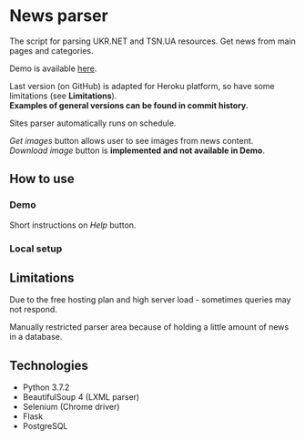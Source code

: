 # News parser

The script for parsing UKR.NET and TSN.UA resources. Get news from main pages and categories.  

Demo is available [here](https://parser-news.herokuapp.com/). 

Last version (on GitHub) is adapted for Heroku platform, so have some limitations (see __Limitations__).  
__Examples of general versions can be found in commit history.__  

Sites parser automatically runs on schedule.  

_Get images_ button allows user to see images from news content.  
_Download image_ button is __implemented and not available in Demo__.

## How to use
### Demo 
Short instructions on _Help_ button.

### Local setup

## Limitations

Due to the free hosting plan and high server load - sometimes queries may not respond.  

Manually restricted parser area because of holding a little amount of news in a database.

## Technologies

* Python 3.7.2  
* BeautifulSoup 4 (LXML parser) 
* Selenium (Chrome driver)  
* Flask
* PostgreSQL
